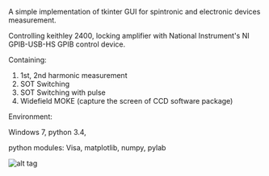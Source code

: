 A simple implementation of tkinter GUI for spintronic and electronic devices measurement.

Controlling keithley 2400, locking amplifier with National Instrument's NI GPIB-USB-HS GPIB control device.

Containing:

1. 1st, 2nd harmonic measurement
2. SOT Switching
3. SOT Switching with pulse
4. Widefield MOKE (capture the screen of CCD software package)

Environment:

Windows 7, python 3.4, 

python modules: Visa, matplotlib, numpy, pylab

![alt tag](http://i.imgur.com/rZLbKa7.jpg)
